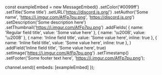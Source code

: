 const exampleEmbed = new MessageEmbed()
	.setColor('#0099ff')
	.setTitle('Some title')
	.setURL('https://discord.js.org/')
	.setAuthor('Some name', 'https://i.imgur.com/AfFp7pu.png', 'https://discord.js.org')
	.setDescription('Some description here')
	.setThumbnail('https://i.imgur.com/AfFp7pu.png')
	.addFields(
		{ name: 'Regular field title', value: 'Some value here' },
		{ name: '\u200B', value: '\u200B' },
		{ name: 'Inline field title', value: 'Some value here', inline: true },
		{ name: 'Inline field title', value: 'Some value here', inline: true },
	)
	.addField('Inline field title', 'Some value here', true)
	.setImage('https://i.imgur.com/AfFp7pu.png')
	.setTimestamp()
	.setFooter('Some footer text here', 'https://i.imgur.com/AfFp7pu.png');

channel.send({ embeds: [exampleEmbed] });